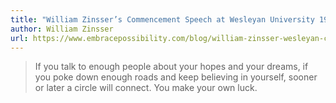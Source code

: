 ```yaml
---
title: "William Zinsser’s Commencement Speech at Wesleyan University 1988"
author: William Zinsser
url: https://www.embracepossibility.com/blog/william-zinsser-wesleyan-commencement-speech/
---
```


> If you talk to enough people about your hopes and your dreams, if you poke down enough roads and keep believing in yourself, sooner or later a circle will connect. You make your own luck.



